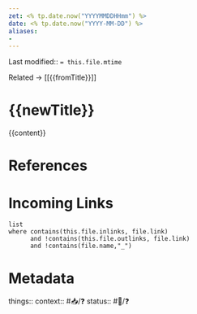 ```yaml
---
zet: <% tp.date.now("YYYYMMDDHHmm") %>
date: <% tp.date.now("YYYY-MM-DD") %>
aliases:
- 
---
```

Last modified:: `= this.file.mtime`

Related → [[{{fromTitle}}]]

# {{newTitle}}

{{content}}


# References


# Incoming Links
```dataview
list
where contains(this.file.inlinks, file.link) 
      and !contains(this.file.outlinks, file.link)
	  and !contains(file.name,"_")
```
# Metadata

things:: 
context:: #📥/❓
status:: #🌱/❓